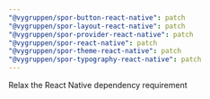 ```yaml
---
"@vygruppen/spor-button-react-native": patch
"@vygruppen/spor-layout-react-native": patch
"@vygruppen/spor-provider-react-native": patch
"@vygruppen/spor-react-native": patch
"@vygruppen/spor-theme-react-native": patch
"@vygruppen/spor-typography-react-native": patch
---
```


Relax the React Native dependency requirement
